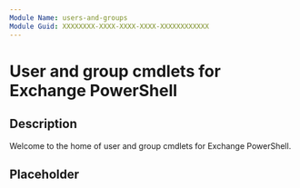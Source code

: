 ```yaml
---
Module Name: users-and-groups
Module Guid: XXXXXXXX-XXXX-XXXX-XXXX-XXXXXXXXXXXX
---
```


# User and group cmdlets for Exchange PowerShell

## Description

Welcome to the home of user and group cmdlets for Exchange PowerShell.

## Placeholder